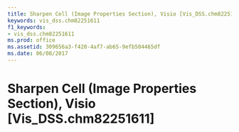 ```yaml
---
title: Sharpen Cell (Image Properties Section), Visio [Vis_DSS.chm82251611]
keywords: vis_dss.chm82251611
f1_keywords:
- vis_dss.chm82251611
ms.prod: office
ms.assetid: 309656a3-f420-4af7-ab65-9efb504465df
ms.date: 06/08/2017
---
```



# Sharpen Cell (Image Properties Section), Visio [Vis_DSS.chm82251611]

